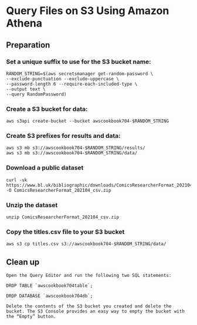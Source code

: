 # Query Files on S3 Using Amazon Athena
## Preparation
### Set a unique suffix to use for the S3 bucket name:
```
RANDOM_STRING=$(aws secretsmanager get-random-password \
--exclude-punctuation --exclude-uppercase \
--password-length 6 --require-each-included-type \
--output text \
--query RandomPassword)
```

### Create a S3 bucket for data:
```
aws s3api create-bucket --bucket awscookbook704-$RANDOM_STRING
```

### Create S3 prefixes for results and data:
```
aws s3 mb s3://awscookbook704-$RANDOM_STRING/results/
aws s3 mb s3://awscookbook704-$RANDOM_STRING/data/
```

### Download a public dataset
```
curl -vk https://www.bl.uk/bibliographic/downloads/ComicsResearcherFormat_202104_csv.zip -O ComicsResearcherFormat_202104_csv.zip
```

### Unzip the dataset
```
unzip ComicsResearcherFormat_202104_csv.zip
```

### Copy the titles.csv file to your S3 bucket
```
aws s3 cp titles.csv s3://awscookbook704-$RANDOM_STRING/data/
```

## Clean up 

```
Open the Query Editor and run the following two SQL statements:

DROP TABLE `awscookbook704table`;

DROP DATABASE `awscookbook704db`;

Delete the contents of the S3 bucket you created and delete the bucket. The S3 Console provides an easy way to empty the bucket with the “Empty” button.

```
